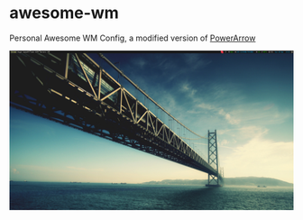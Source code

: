 awesome-wm
==========

Personal Awesome WM Config, a modified version of [PowerArrow](https://github.com/romockee/powerarrow)

![Desktop](screenshot.png)